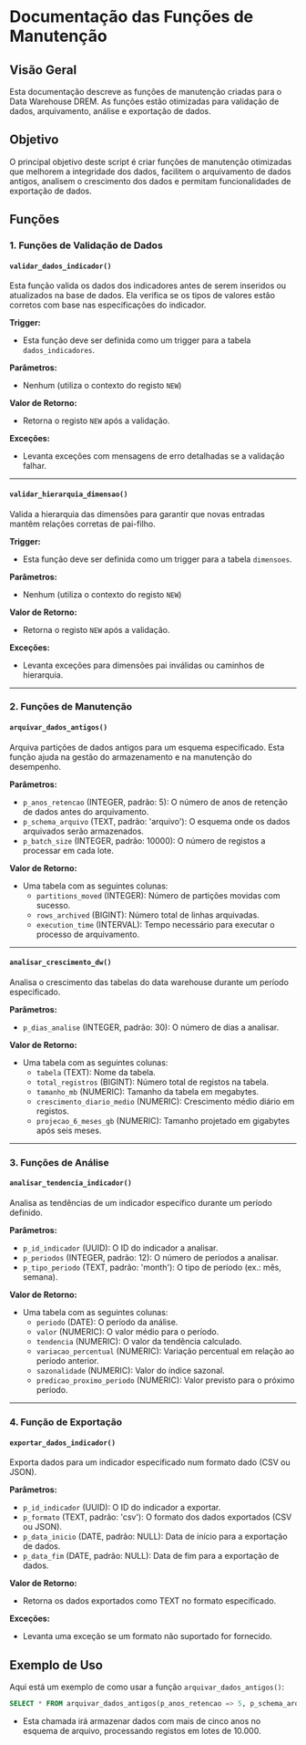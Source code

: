 # Documentação das Funções de Manutenção

## Visão Geral

Esta documentação descreve as funções de manutenção criadas para o Data Warehouse DREM. As funções estão otimizadas para validação de dados, arquivamento, análise e exportação de dados.

## Objetivo

O principal objetivo deste script é criar funções de manutenção otimizadas que melhorem a integridade dos dados, facilitem o arquivamento de dados antigos, analisem o crescimento dos dados e permitam funcionalidades de exportação de dados.

## Funções

### 1. Funções de Validação de Dados

#### `validar_dados_indicador()`

Esta função valida os dados dos indicadores antes de serem inseridos ou atualizados na base de dados. Ela verifica se os tipos de valores estão corretos com base nas especificações do indicador.

**Trigger:** 
- Esta função deve ser definida como um trigger para a tabela `dados_indicadores`.

**Parâmetros:**
- Nenhum (utiliza o contexto do registo `NEW`)

**Valor de Retorno:**
- Retorna o registo `NEW` após a validação.

**Exceções:**
- Levanta exceções com mensagens de erro detalhadas se a validação falhar.

---

#### `validar_hierarquia_dimensao()`

Valida a hierarquia das dimensões para garantir que novas entradas mantêm relações corretas de pai-filho.

**Trigger:** 
- Esta função deve ser definida como um trigger para a tabela `dimensoes`.

**Parâmetros:**
- Nenhum (utiliza o contexto do registo `NEW`)

**Valor de Retorno:**
- Retorna o registo `NEW` após a validação.

**Exceções:**
- Levanta exceções para dimensões pai inválidas ou caminhos de hierarquia.

---

### 2. Funções de Manutenção

#### `arquivar_dados_antigos()`

Arquiva partições de dados antigos para um esquema especificado. Esta função ajuda na gestão do armazenamento e na manutenção do desempenho.

**Parâmetros:**
- `p_anos_retencao` (INTEGER, padrão: 5): O número de anos de retenção de dados antes do arquivamento.
- `p_schema_arquivo` (TEXT, padrão: 'arquivo'): O esquema onde os dados arquivados serão armazenados.
- `p_batch_size` (INTEGER, padrão: 10000): O número de registos a processar em cada lote.

**Valor de Retorno:**
- Uma tabela com as seguintes colunas:
  - `partitions_moved` (INTEGER): Número de partições movidas com sucesso.
  - `rows_archived` (BIGINT): Número total de linhas arquivadas.
  - `execution_time` (INTERVAL): Tempo necessário para executar o processo de arquivamento.

---

#### `analisar_crescimento_dw()`

Analisa o crescimento das tabelas do data warehouse durante um período especificado.

**Parâmetros:**
- `p_dias_analise` (INTEGER, padrão: 30): O número de dias a analisar.

**Valor de Retorno:**
- Uma tabela com as seguintes colunas:
  - `tabela` (TEXT): Nome da tabela.
  - `total_registros` (BIGINT): Número total de registos na tabela.
  - `tamanho_mb` (NUMERIC): Tamanho da tabela em megabytes.
  - `crescimento_diario_medio` (NUMERIC): Crescimento médio diário em registos.
  - `projecao_6_meses_gb` (NUMERIC): Tamanho projetado em gigabytes após seis meses.

---

### 3. Funções de Análise

#### `analisar_tendencia_indicador()`

Analisa as tendências de um indicador específico durante um período definido.

**Parâmetros:**
- `p_id_indicador` (UUID): O ID do indicador a analisar.
- `p_periodos` (INTEGER, padrão: 12): O número de períodos a analisar.
- `p_tipo_periodo` (TEXT, padrão: 'month'): O tipo de período (ex.: mês, semana).

**Valor de Retorno:**
- Uma tabela com as seguintes colunas:
  - `periodo` (DATE): O período da análise.
  - `valor` (NUMERIC): O valor médio para o período.
  - `tendencia` (NUMERIC): O valor da tendência calculado.
  - `variacao_percentual` (NUMERIC): Variação percentual em relação ao período anterior.
  - `sazonalidade` (NUMERIC): Valor do índice sazonal.
  - `predicao_proximo_periodo` (NUMERIC): Valor previsto para o próximo período.

---

### 4. Função de Exportação

#### `exportar_dados_indicador()`

Exporta dados para um indicador especificado num formato dado (CSV ou JSON).

**Parâmetros:**
- `p_id_indicador` (UUID): O ID do indicador a exportar.
- `p_formato` (TEXT, padrão: 'csv'): O formato dos dados exportados (CSV ou JSON).
- `p_data_inicio` (DATE, padrão: NULL): Data de início para a exportação de dados.
- `p_data_fim` (DATE, padrão: NULL): Data de fim para a exportação de dados.

**Valor de Retorno:**
- Retorna os dados exportados como TEXT no formato especificado.

**Exceções:**
- Levanta uma exceção se um formato não suportado for fornecido.

## Exemplo de Uso

Aqui está um exemplo de como usar a função `arquivar_dados_antigos()`:

```sql
SELECT * FROM arquivar_dados_antigos(p_anos_retencao => 5, p_schema_arquivo => 'archive', p_batch_size => 10000);
```
- Esta chamada irá armazenar dados com mais de cinco anos no esquema de arquivo, processando registos em lotes de 10.000.